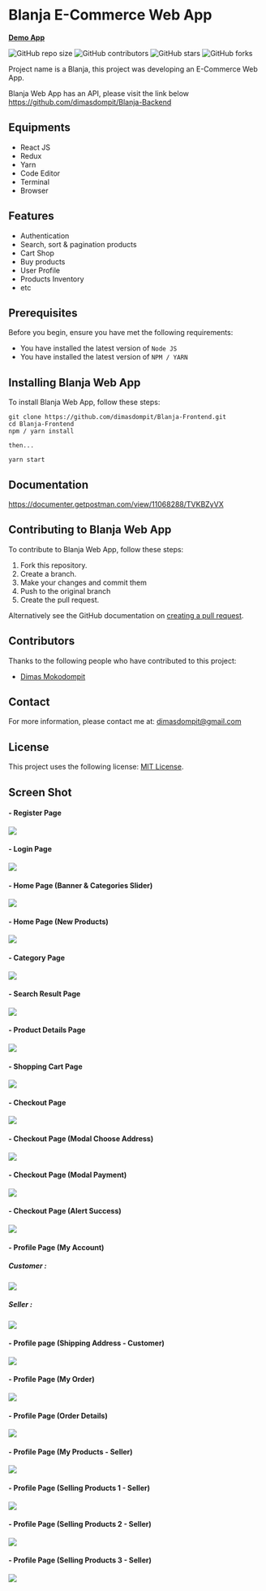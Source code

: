 # Blanja E-Commerce Web App

**[Demo App](http://54.236.49.226/)**

<!--- These are examples. See https://shields.io for others or to customize this set of shields. You might want to include dependencies, project status and licence info here --->
![GitHub repo size](https://img.shields.io/github/repo-size/dimasdompit/Blanja-Frontend)
![GitHub contributors](https://img.shields.io/github/contributors/dimasdompit/Blanja-Frontend)
![GitHub stars](https://img.shields.io/github/stars/dimasdompit/Blanja-Frontend?style=social)
![GitHub forks](https://img.shields.io/github/forks/dimasdompit/Blanja-Frontend?style=social)

Project name is a Blanja, this project was developing an E-Commerce Web App.

Blanja Web App has an API, please visit the link below
https://github.com/dimasdompit/Blanja-Backend

## Equipments
* React JS
* Redux
* Yarn
* Code Editor
* Terminal
* Browser

## Features
* Authentication
* Search, sort & pagination products
* Cart Shop
* Buy products
* User Profile
* Products Inventory
* etc

## Prerequisites

Before you begin, ensure you have met the following requirements:
<!--- These are just example requirements. Add, duplicate or remove as required --->
* You have installed the latest version of `Node JS`
* You have installed the latest version of `NPM / YARN`

## Installing Blanja Web App

To install Blanja Web App, follow these steps:
```
git clone https://github.com/dimasdompit/Blanja-Frontend.git
cd Blanja-Frontend
npm / yarn install

then...

yarn start
```

## Documentation
https://documenter.getpostman.com/view/11068288/TVKBZyVX

## Contributing to Blanja Web App
<!--- If your README is long or you have some specific process or steps you want contributors to follow, consider creating a separate CONTRIBUTING.md file--->
To contribute to Blanja Web App, follow these steps:

1. Fork this repository.
2. Create a branch.
3. Make your changes and commit them
4. Push to the original branch
5. Create the pull request.

Alternatively see the GitHub documentation on [creating a pull request](https://help.github.com/en/github/collaborating-with-issues-and-pull-requests/creating-a-pull-request).

## Contributors

Thanks to the following people who have contributed to this project:

* [Dimas Mokodompit](https://github.com/dimasdompit)

## Contact

For more information, please contact me at: <dimasdompit@gmail.com>

## License
<!--- If you're not sure which open license to use see https://choosealicense.com/--->

This project uses the following license: [MIT License](https://github.com/dimasdompit/Blanja-Frontend/blob/main/LICENSE).

## Screen Shot

#### - Register Page

![](https://i.imgur.com/r5WBTfG.png)

#### - Login Page

![](https://i.imgur.com/pePzqZE.png)

#### - Home Page (Banner & Categories Slider)

![](https://i.imgur.com/DD25xxo.png)

#### - Home Page (New Products)

![](https://i.imgur.com/cw3yQxQ.png)

#### - Category Page

![](https://i.imgur.com/QPJtKA3.png)

#### - Search Result Page

![](https://i.imgur.com/bFZ3VgS.png)

#### - Product Details Page

![](https://i.imgur.com/GihXLdH.png)

#### - Shopping Cart Page

![](https://i.imgur.com/FDN6cS6.png)

#### - Checkout Page

![](https://i.imgur.com/PSjnDl5.png)

#### - Checkout Page (Modal Choose Address)

![](https://i.imgur.com/wDYYs3k.png)

#### - Checkout Page (Modal Payment)

![](https://i.imgur.com/7SqNUCK.png)

#### - Checkout Page (Alert Success)

![](https://i.imgur.com/eafn2Wc.png)

#### - Profile Page (My Account)
##### Customer :

![](https://i.imgur.com/yjRk4HD.png)

##### Seller :
![](https://i.imgur.com/9FQW7sm.png)


#### - Profile page (Shipping Address - Customer)

![](https://i.imgur.com/DqqkcXv.png)

#### - Profile Page (My Order)

![](https://i.imgur.com/Y2ZBkVK.png)

#### - Profile Page (Order Details)

![](https://i.imgur.com/8qVKceO.png)

#### - Profile Page (My Products - Seller)

![](https://i.imgur.com/uLwgvOr.png)

#### - Profile Page (Selling Products 1 - Seller)

![](https://i.imgur.com/uZnq4mY.png)

#### - Profile Page (Selling Products 2 - Seller)

![](https://i.imgur.com/dWOVDIc.png)

#### - Profile Page (Selling Products 3 - Seller)

![](https://i.imgur.com/taTG2cb.png)

